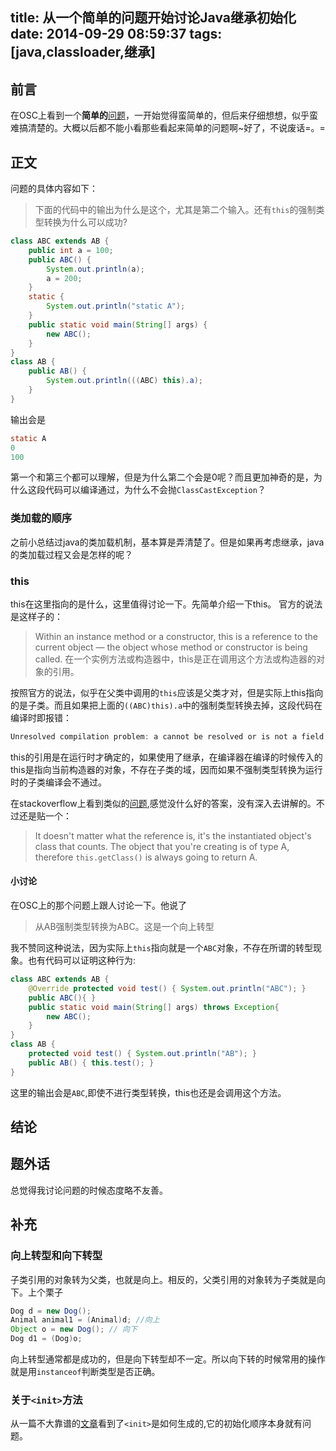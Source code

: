 title: 从一个简单的问题开始讨论Java继承初始化
date: 2014-09-29 08:59:37
tags: [java,classloader,继承]
---
前言
--------------
在OSC上看到一个**简单的**[问题][1]，一开始觉得蛮简单的，但后来仔细想想，似乎蛮难搞清楚的。大概以后都不能小看那些看起来简单的问题啊~好了，不说废话=。=

正文
--------------
问题的具体内容如下：
> 下面的代码中的输出为什么是这个，尤其是第二个输入。还有`this`的强制类型转换为什么可以成功?

```java
class ABC extends AB {
	public int a = 100;
	public ABC() {
		System.out.println(a);
		a = 200;
	}
	static {
		System.out.println("static A");
	}
	public static void main(String[] args) {
		new ABC();
	}
}
class AB {
	public AB() {
		System.out.println(((ABC) this).a);
	}
}
```
输出会是
```java
static A
0
100
```
第一个和第三个都可以理解，但是为什么第二个会是0呢？而且更加神奇的是，为什么这段代码可以编译通过，为什么不会抛`ClassCastException`？

### 类加载的顺序
之前小总结过java的类加载机制，基本算是弄清楚了。但是如果再考虑继承，java的类加载过程又会是怎样的呢？

### this
this在这里指向的是什么，这里值得讨论一下。先简单介绍一下this。
官方的说法是这样子的：
> Within an instance method or a constructor, this is a reference to the current object — the object whose method or constructor is being called. 
> 在一个实例方法或构造器中，this是正在调用这个方法或构造器的对象的引用。

按照官方的说法，似乎在父类中调用的`this`应该是父类才对，但是实际上this指向的是子类。而且如果把上面的`((ABC)this).a`中的强制类型转换去掉，这段代码在编译时即报错：
```java
Unresolved compilation problem: a cannot be resolved or is not a field
```
this的引用是在运行时才确定的，如果使用了继承，在编译器在编译的时候传入的this是指向当前构造器的对象，不存在子类的域，因而如果不强制类型转换为运行时的子类编译会不通过。

在stackoverflow上看到类似的[问题][3],感觉没什么好的答案，没有深入去讲解的。不过还是贴一个：
> It doesn't matter what the reference is, it's the instantiated object's class that counts. The object that you're creating is of type A, therefore `this.getClass()` is always going to return A.

#### 小讨论
在OSC上的那个问题上跟人讨论一下。他说了
> 从AB强制类型转换为ABC。这是一个向上转型

我不赞同这种说法，因为实际上`this`指向就是一个`ABC`对象，不存在所谓的转型现象。也有代码可以证明这种行为:
```java
class ABC extends AB {
	@Override protected void test() { System.out.println("ABC"); }
	public ABC(){ }
	public static void main(String[] args) throws Exception{
		new ABC();
	}
}
class AB {
	protected void test() { System.out.println("AB"); }
	public AB() { this.test(); }
}
```
这里的输出会是`ABC`,即使不进行类型转换，this也还是会调用这个方法。

结论
----------------


题外话
----------------
总觉得我讨论问题的时候态度略不友善。

补充
------------
### 向上转型和向下转型
子类引用的对象转为父类，也就是向上。相反的，父类引用的对象转为子类就是向下。上个栗子
```java
Dog d = new Dog(); 
Animal animal1 = (Animal)d; //向上
Object o = new Dog(); // 向下
Dog d1 = (Dog)o;
```
向上转型通常都是成功的，但是向下转型却不一定。所以向下转的时候常用的操作就是用`instanceof`判断类型是否正确。  

### 关于`<init>`方法
从一篇不大靠谱的[文章][4]看到了`<init>`是如何生成的,它的初始化顺序本身就有问题。

[1]: http://www.oschina.net/question/941896_173532
[2]: http://www.cnblogs.com/lijunamneg/archive/2013/02/05/2893111.html
[3]: http://stackoverflow.com/questions/5155811/inheritance-and-the-this-keyword
[4]: http://www.javaworld.com/article/2076614/core-java/object-initialization-in-java.html
[5]: http://docs.oracle.com/javase/specs/jls/se7/html/jls-6.html#jls-6.6
[6]: http://docs.oracle.com/javase/specs/jls/se7/html/jls-8.html